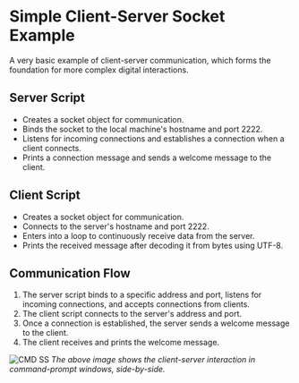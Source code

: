 # Simple Client-Server Socket Example
A very basic example of client-server communication, which forms the foundation for more complex digital interactions.

## Server Script
  * Creates a socket object for communication.
  * Binds the socket to the local machine's hostname and port 2222.
  * Listens for incoming connections and establishes a connection when a client connects.
  * Prints a connection message and sends a welcome message to the client.

## Client Script
  * Creates a socket object for communication.
  * Connects to the server's hostname and port 2222.
  * Enters into a loop to continuously receive data from the server.
  * Prints the received message after decoding it from bytes using UTF-8.

## Communication Flow
  1. The server script binds to a specific address and port, listens for incoming connections, and accepts connections from clients.
  2. The client script connects to the server's address and port.
  3. Once a connection is established, the server sends a welcome message to the client.
  4. The client receives and prints the welcome message.

![CMD SS](https://github.com/kxvassiliou0/simplesocket/assets/34982747/48949691-cb01-4ded-a71f-a7a36aa2fa06)
*The above image shows the client-server interaction in command-prompt windows, side-by-side.*
